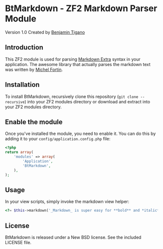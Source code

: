# BtMarkdown - ZF2 Markdown Parser Module

Version 1.0 Created by [Benjamin Tigano](http://benjamin-t.com/)

## Introduction

This ZF2 module is used for parsing [Markdown Extra](http://michelf.com/projects/php-markdown/extra/) syntax in your application. The awesome library that actually parses the markdown text was written by [Michel Fortin](http://michelf.com/).

## Installation

To install BtMarkdown, recursively clone this repository (`git clone
--recursive`) into your ZF2 modules directory or download and extract into
your ZF2 modules directory.

## Enable the module

Once you've installed the module, you need to enable it. You can do this by 
adding it to your `config/application.config.php` file:

```php
<?php
return array(
    'modules' => array(
        'Application',
        'BtMarkdown',
    ),
);
```

## Usage

In your view scripts, simply invoke the markdown view helper:

```php
<?= $this->markdown('_Markdown_ is super easy for **bold** and *italic* text.'); ?>
```

## License

BtMarkdown is released under a New BSD license. See the included LICENSE file.
